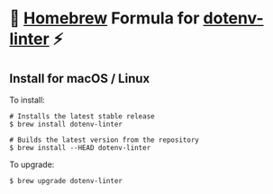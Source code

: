 # 🍺 [Homebrew](https://brew.sh) Formula for [dotenv-linter](https://github.com/dotenv-linter/dotenv-linter) ⚡️

## Install for macOS / Linux

To install:

```shell script
# Installs the latest stable release
$ brew install dotenv-linter

# Builds the latest version from the repository
$ brew install --HEAD dotenv-linter
```

To upgrade:

```shell script
$ brew upgrade dotenv-linter
```
